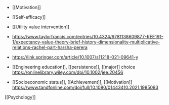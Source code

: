 - [[Motivation]]
- [[Self-efficacy]]
- [[Utility value intervention]]

- https://www.taylorfrancis.com/entries/10.4324/9781138609877-REE191-1/expectancy-value-theory-brief-history-dimensionality-multiplicative-relations-rachel-part-harsha-perera

- https://link.springer.com/article/10.1007/s11218-021-09641-y

- [[Engineering education]], [[persistence]], [[major]] choice https://onlinelibrary.wiley.com/doi/10.1002/jee.20456

- [[Socioeconomic status]], [[Achievement]], [[Motivation]] https://www.tandfonline.com/doi/full/10.1080/01443410.2021.1985083

[[Psychology]]
